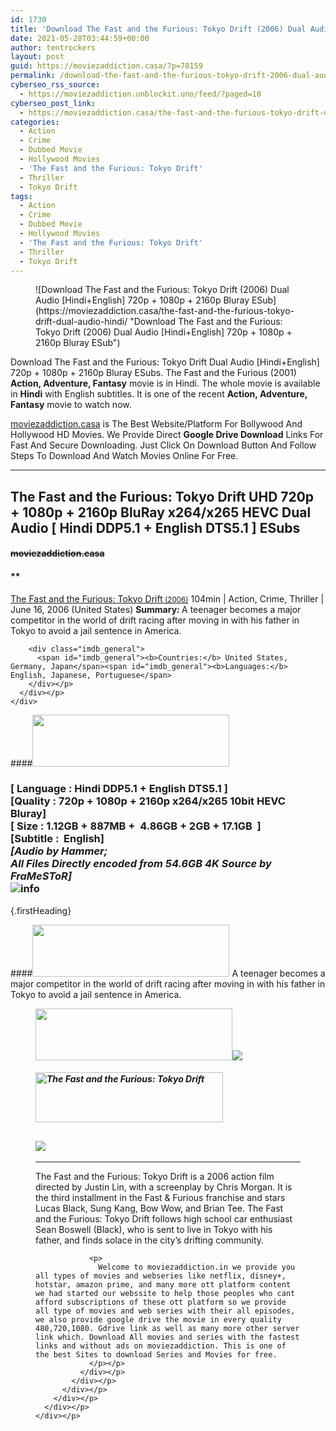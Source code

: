 ```yaml
---
id: 1730
title: 'Download The Fast and the Furious: Tokyo Drift (2006) Dual Audio [Hindi+English] 720p + 1080p + 2160p Bluray ESub'
date: 2021-05-28T03:44:59+00:00
author: tentrockers
layout: post
guid: https://moviezaddiction.casa/?p=78159
permalink: /download-the-fast-and-the-furious-tokyo-drift-2006-dual-audio-hindienglish-720p-1080p-2160p-bluray-esub/
cyberseo_rss_source:
  - https://moviezaddiction.unblockit.uno/feed/?paged=10
cyberseo_post_link:
  - https://moviezaddiction.casa/the-fast-and-the-furious-tokyo-drift-dual-audio-hindi/
categories:
  - Action
  - Crime
  - Dubbed Movie
  - Hollywood Movies
  - 'The Fast and the Furious: Tokyo Drift'
  - Thriller
  - Tokyo Drift
tags:
  - Action
  - Crime
  - Dubbed Movie
  - Hollywood Movies
  - 'The Fast and the Furious: Tokyo Drift'
  - Thriller
  - Tokyo Drift
---
```

<figure class="entry-thumbnail">![Download The Fast and the Furious: Tokyo Drift (2006) Dual Audio [Hindi+English] 720p + 1080p + 2160p Bluray ESub](https://moviezaddiction.casa/the-fast-and-the-furious-tokyo-drift-dual-audio-hindi/ "Download The Fast and the Furious: Tokyo Drift (2006) Dual Audio [Hindi+English] 720p + 1080p + 2160p Bluray ESub") </figure> 

Download The Fast and the Furious: Tokyo Drift Dual Audio [Hindi+English] 720p + 1080p + 2160p Bluray ESubs. The Fast and the Furious (2001) **Action, Adventure, Fantasy** movie is in Hindi. The whole movie is available in **Hindi** with English subtitles. It is one of the recent **Action, Adventure, Fantasy** movie to watch now.

[moviezaddiction.casa](https://moviezaddiction.casa) is The Best Website/Platform For Bollywood And Hollywood HD Movies. We Provide Direct **Google Drive Download** Links For Fast And Secure Downloading. Just Click On Download Button And Follow Steps To Download And Watch Movies Online For Free.

* * *

## <span>The Fast and the Furious: Tokyo Drift UHD 720p + 1080p + 2160p BluRay x264/x265 HEVC Dual Audio [ Hindi DDP5.1 + English DTS5.1 ] ESubs</span>

#### <span>~~moviezaddiction.casa~~</span>

#### **</p> 

<div class="imdb_container">
  <div>
    <div class="imdb_dark">
      <div class="imdb_right">
        <span id="movie_title"><a href="https://www.imdb.com/title/tt0463985" target="_blank" rel="noopener">The Fast and the Furious: Tokyo Drift<small> (2006)</small></a></span> <span id="genres">104min | Action, Crime, Thriller | June 16, 2006 (United States)</span> <span id="summary"><b>Summary: </b>A teenager becomes a major competitor in the world of drift racing after moving in with his father in Tokyo to avoid a jail sentence in America.</span> </p> 
        
        <div class="imdb_general">
          <span id="imdb_general"><b>Countries:</b> United States, Germany, Japan</span><span id="imdb_general"><b>Languages:</b> English, Japanese, Portuguese</span>
        </div></p>
      </div></p>
    </div>
  </div>
</div>

</b></h4> 

####<img loading="lazy" class="aligncenter" src="https:///moviezaddiction.casa/wp-content/uploads/2018/02/Media-Info.png?zoom=0.8099999785423279&resize=315%2C83&ssl=1" srcset="https://moviezaddiction.casa//wp-content/uploads/2018/02/Media-Info.png?zoom=0.8999999761581421&resize=315%2C83&ssl=1" width="315" height="83" /> 

### <span><span><strong>[ Language : Hindi DDP5.1 + English DTS5.1</strong>&nbsp;]</span><br /><span>[Quality : 720p + 1080p + 2160p x264/x265 10bit HEVC&nbsp; Bluray]</span><br /><span>[ Size : 1.12GB + 887MB +&nbsp; 4.86GB + 2GB + 17.1GB&nbsp; ]</span><br /><span>[Subtitle :&nbsp; English]<br /><em>[Audio by Hammer;<br />All Files Directly encoded from 54.6GB 4K Source by FraMeSToR]</em><br /></span></span><img src="https://i.imgur.com/AusysgD.png" alt="info" usemap="#workmap" /> </p> 

<map name="workmap">
  <area alt="imdb" coords="0,0,80,40" shape="rect" href="https://www.imdb.com/title/tt0463985/" target="_blank" />
  
  <area alt="youtube" coords="100,0,180,40" shape="rect" href="https://www.youtube.com/watch?v=p8HQ2JLlc4E" target="_blank" />
</map> {.firstHeading}

####<img loading="lazy" class="aligncenter" src="https://moviezaddiction.casa//wp-content/uploads/2018/02/Plot.jpeg?zoom=0.8099999785423279&resize=315%2C83&ssl=1" srcset="https://moviezaddiction.casa//wp-content/uploads/2018/02/Plot.jpeg?zoom=0.8999999761581421&resize=315%2C83&ssl=1" width="315" height="83" /> <span>A teenager becomes a major competitor in the world of drift racing after moving in with his father in Tokyo to avoid a jail sentence in America.</span>

<div class="wp-block-image">
  <figure class="aligncenter is-resized"><img loading="lazy" class="aligncenter" src="https://i1.wp.com/moviezaddiction.casa/wp-content/uploads/2018/02/Screenshots-Button.png?zoom=0.8099999785423279&resize=315%2C83&ssl=1" srcset="https://moviezaddiction.casa//wp-content/uploads/2018/02/Screenshots-Button.png?zoom=0.8999999761581421&resize=315%2C83&ssl=1" width="315" height="83" /><img src="https://1.bp.blogspot.com/-WofrqQp3SS8/YLBnG5ZlGGI/AAAAAAAADhg/EESh63DJRGcxJtpMN8PuIbUMQmlDn5LAgCLcBGAsYHQ/s16000/The%2BFast%2Band%2Bthe%2BFurious%2B-%2BTokyo%2BDrift%2B%25282006%2529%2B1080p%2BUHD%2BBluray%2Bx264%2BDual%2BAudio%2B%255B%2BHindi%2BDDP5.1%2B%252B%2BEnglish%2BDTS5.1%2B%255D%2BESub%2B4.86GB%2B%255BWww.MoviezAddiction.casa%255D_s.jpg" /> </p> 
  
  <h4 class="summary_text">
    <em><img loading="lazy" class="aligncenter" src="https://i2.wp.com/moviezaddiction.casa/wp-content/uploads/2018/02/Download-Button-1.png?zoom=0.8099999785423279&resize=300%2C80&ssl=1" srcset="https://i2.wp.com/moviezaddiction.casa/wp-content/uploads/2018/02/Download-Button-1.png?zoom=0.8999999761581421&resize=300%2C80&ssl=1" alt="The Fast and the Furious: Tokyo Drift" width="300" height="80" /></em>
  </h4>
  
  <h2>
    <img class="aligncenter" src="https://i.imgur.com/Ds7bb.gif" />
  </h2>
  
  <hr />
  
  <div class="mod" data-md="50" data-hveid="250" data-ved="0ahUKEwi-7dnvqo7WAhXLsFQKHTILBKEQkCkI-gEoAzAn">
    <div class="_cgc kno-fb-ctx" data-hveid="251" data-ved="0ahUKEwi-7dnvqo7WAhXLsFQKHTILBKEQziAI-wEoADAn">
      <div class="r-iH9cFH0n0MiE">
        <div class="mod" data-md="50" data-hveid="228" data-ved="0ahUKEwjniJq86tTWAhULK48KHU9mChkQkCkI5AEoBDAh">
          <div class="_cgc kno-fb-ctx" data-hveid="229" data-ved="0ahUKEwjniJq86tTWAhULK48KHU9mChkQziAI5QEoADAh">
            <div class="r-iwKCMzMr_HBQ">
              <div class="overviewContainer ng-star-inserted">
                <p>
                  The Fast and the Furious: Tokyo Drift is a 2006 action film directed by Justin Lin, with a screenplay by Chris Morgan. It is the third installment in the Fast & Furious franchise and stars Lucas Black, Sung Kang, Bow Wow, and Brian Tee. The Fast and the Furious: Tokyo Drift follows high school car enthusiast Sean Boswell (Black), who is sent to live in Tokyo with his father, and finds solace in the city’s drifting community.
                </p>
                
                <p>
                  Welcome to moviezaddiction.in we provide you all types of movies and webseries like netflix, disney+, hotstar, amazon prime, and many more ott platform content we had started our webssite to help those peoples who cant afford subscriptions of these ott platform so we provide all type of movies and web series with their all episodes, we also provide google drive the movie in every quality 480,720,1080. Gdrive link as well as many more other server link which. Download All movies and series with the fastest links and without ads on moviezaddiction. This is one of the best Sites to download Series and Movies for free.
                </p></p>
              </div></p>
            </div></p>
          </div></p>
        </div></p>
      </div></p>
    </div></p>
  </div></figure>
</div>